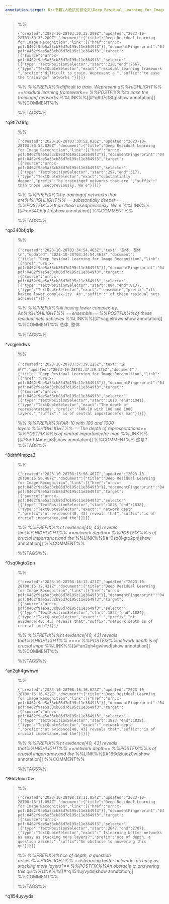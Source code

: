```yaml
---
annotation-target: D:\书籍\人脸抗仿冒论文\Deep_Residual_Learning_for_Image_Recognition.pdf
---
```



>%%
>```annotation-json
>{"created":"2023-10-28T03:30:35.209Z","updated":"2023-10-28T03:30:35.209Z","document":{"title":"Deep Residual Learning for Image Recognition","link":[{"href":"urn:x-pdf:0462f9ae5a33cb86d7d195c11e3649f3"}],"documentFingerprint":"0462f9ae5a33cb86d7d195c11e3649f3"},"uri":"urn:x-pdf:0462f9ae5a33cb86d7d195c11e3649f3","target":[{"source":"urn:x-pdf:0462f9ae5a33cb86d7d195c11e3649f3","selector":[{"type":"TextPositionSelector","start":228,"end":256},{"type":"TextQuoteSelector","exact":"residual learning framework ","prefix":"difficult to train. Wepresent a ","suffix":"to ease the trainingof networks "}]}]}
>```
>%%
>*%%PREFIX%%difficult to train. Wepresent a%%HIGHLIGHT%% ==residual learning framework== %%POSTFIX%%to ease the trainingof networks*
>%%LINK%%[[#^q9tl7sf8fg|show annotation]]
>%%COMMENT%%
>
>%%TAGS%%
>
^q9tl7sf8fg


>%%
>```annotation-json
>{"created":"2023-10-28T03:30:52.026Z","updated":"2023-10-28T03:30:52.026Z","document":{"title":"Deep Residual Learning for Image Recognition","link":[{"href":"urn:x-pdf:0462f9ae5a33cb86d7d195c11e3649f3"}],"documentFingerprint":"0462f9ae5a33cb86d7d195c11e3649f3"},"uri":"urn:x-pdf:0462f9ae5a33cb86d7d195c11e3649f3","target":[{"source":"urn:x-pdf:0462f9ae5a33cb86d7d195c11e3649f3","selector":[{"type":"TextPositionSelector","start":297,"end":317},{"type":"TextQuoteSelector","exact":"substantially deeper","prefix":"he trainingof networks that are ","suffix":" than those usedpreviously. We e"}]}]}
>```
>%%
>*%%PREFIX%%he trainingof networks that are%%HIGHLIGHT%% ==substantially deeper== %%POSTFIX%%than those usedpreviously. We e*
>%%LINK%%[[#^qp340bfjq1p|show annotation]]
>%%COMMENT%%
>
>%%TAGS%%
>
^qp340bfjq1p


>%%
>```annotation-json
>{"created":"2023-10-28T03:34:54.463Z","text":"总体, 整体\n","updated":"2023-10-28T03:34:54.463Z","document":{"title":"Deep Residual Learning for Image Recognition","link":[{"href":"urn:x-pdf:0462f9ae5a33cb86d7d195c11e3649f3"}],"documentFingerprint":"0462f9ae5a33cb86d7d195c11e3649f3"},"uri":"urn:x-pdf:0462f9ae5a33cb86d7d195c11e3649f3","target":[{"source":"urn:x-pdf:0462f9ae5a33cb86d7d195c11e3649f3","selector":[{"type":"TextPositionSelector","start":804,"end":813},{"type":"TextQuoteSelector","exact":" ensemble","prefix":"ill having lower complex-ity. An","suffix":" of these residual nets achieves"}]}]}
>```
>%%
>*%%PREFIX%%ill having lower complex-ity. An%%HIGHLIGHT%% ==ensemble== %%POSTFIX%%of these residual nets achieves*
>%%LINK%%[[#^vcgjelrdws|show annotation]]
>%%COMMENT%%
>总体, 整体
>
>%%TAGS%%
>
^vcgjelrdws



>%%
>```annotation-json
>{"created":"2023-10-28T03:37:39.125Z","text":"这是?","updated":"2023-10-28T03:37:39.125Z","document":{"title":"Deep Residual Learning for Image Recognition","link":[{"href":"urn:x-pdf:0462f9ae5a33cb86d7d195c11e3649f3"}],"documentFingerprint":"0462f9ae5a33cb86d7d195c11e3649f3"},"uri":"urn:x-pdf:0462f9ae5a33cb86d7d195c11e3649f3","target":[{"source":"urn:x-pdf:0462f9ae5a33cb86d7d195c11e3649f3","selector":[{"type":"TextPositionSelector","start":1013,"end":1041},{"type":"TextQuoteSelector","exact":"The depth of representations","prefix":"FAR-10 with 100 and 1000 layers.","suffix":" is of central importancefor man"}]}]}
>```
>%%
>*%%PREFIX%%FAR-10 with 100 and 1000 layers.%%HIGHLIGHT%% ==The depth of representations== %%POSTFIX%%is of central importancefor man*
>%%LINK%%[[#^8drhf4mpza3|show annotation]]
>%%COMMENT%%
>这是?
>%%TAGS%%
>
^8drhf4mpza3



>%%
>```annotation-json
>{"created":"2023-10-28T08:15:56.467Z","updated":"2023-10-28T08:15:56.467Z","document":{"title":"Deep Residual Learning for Image Recognition","link":[{"href":"urn:x-pdf:0462f9ae5a33cb86d7d195c11e3649f3"}],"documentFingerprint":"0462f9ae5a33cb86d7d195c11e3649f3"},"uri":"urn:x-pdf:0462f9ae5a33cb86d7d195c11e3649f3","target":[{"source":"urn:x-pdf:0462f9ae5a33cb86d7d195c11e3649f3","selector":[{"type":"TextPositionSelector","start":1823,"end":1838},{"type":"TextQuoteSelector","exact":" network depth ","prefix":"nt evidence[40, 43] reveals that","suffix":"is of crucial importance,and the"}]}]}
>```
>%%
>*%%PREFIX%%nt evidence[40, 43] reveals that%%HIGHLIGHT%% ==network depth== %%POSTFIX%%is of crucial importance,and the*
>%%LINK%%[[#^0sq0kgto2pn|show annotation]]
>%%COMMENT%%
>
>%%TAGS%%
>
^0sq0kgto2pn


>%%
>```annotation-json
>{"created":"2023-10-28T08:16:12.421Z","updated":"2023-10-28T08:16:12.421Z","document":{"title":"Deep Residual Learning for Image Recognition","link":[{"href":"urn:x-pdf:0462f9ae5a33cb86d7d195c11e3649f3"}],"documentFingerprint":"0462f9ae5a33cb86d7d195c11e3649f3"},"uri":"urn:x-pdf:0462f9ae5a33cb86d7d195c11e3649f3","target":[{"source":"urn:x-pdf:0462f9ae5a33cb86d7d195c11e3649f3","selector":[{"type":"TextPositionSelector","start":1823,"end":1824},{"type":"TextQuoteSelector","exact":" ","prefix":"nt evidence[40, 43] reveals that","suffix":"network depth is of crucial impo"}]}]}
>```
>%%
>*%%PREFIX%%nt evidence[40, 43] reveals that%%HIGHLIGHT%% ==== %%POSTFIX%%network depth is of crucial impo*
>%%LINK%%[[#^an2qh4gwhwd|show annotation]]
>%%COMMENT%%
>
>%%TAGS%%
>
^an2qh4gwhwd


>%%
>```annotation-json
>{"created":"2023-10-28T08:16:16.622Z","updated":"2023-10-28T08:16:16.622Z","document":{"title":"Deep Residual Learning for Image Recognition","link":[{"href":"urn:x-pdf:0462f9ae5a33cb86d7d195c11e3649f3"}],"documentFingerprint":"0462f9ae5a33cb86d7d195c11e3649f3"},"uri":"urn:x-pdf:0462f9ae5a33cb86d7d195c11e3649f3","target":[{"source":"urn:x-pdf:0462f9ae5a33cb86d7d195c11e3649f3","selector":[{"type":"TextPositionSelector","start":1823,"end":1838},{"type":"TextQuoteSelector","exact":" network depth ","prefix":"nt evidence[40, 43] reveals that","suffix":"is of crucial importance,and the"}]}]}
>```
>%%
>*%%PREFIX%%nt evidence[40, 43] reveals that%%HIGHLIGHT%% ==network depth== %%POSTFIX%%is of crucial importance,and the*
>%%LINK%%[[#^86dzluioz0w|show annotation]]
>%%COMMENT%%
>
>%%TAGS%%
>
^86dzluioz0w



>%%
>```annotation-json
>{"created":"2023-10-28T08:18:11.054Z","updated":"2023-10-28T08:18:11.054Z","document":{"title":"Deep Residual Learning for Image Recognition","link":[{"href":"urn:x-pdf:0462f9ae5a33cb86d7d195c11e3649f3"}],"documentFingerprint":"0462f9ae5a33cb86d7d195c11e3649f3"},"uri":"urn:x-pdf:0462f9ae5a33cb86d7d195c11e3649f3","target":[{"source":"urn:x-pdf:0462f9ae5a33cb86d7d195c11e3649f3","selector":[{"type":"TextPositionSelector","start":2647,"end":2707},{"type":"TextQuoteSelector","exact":" Islearning better networks as easy as stacking more layers?","prefix":"nce of depth, a question arises:","suffix":"An obstacle to answering this qu"}]}]}
>```
>%%
>*%%PREFIX%%nce of depth, a question arises:%%HIGHLIGHT%% ==Islearning better networks as easy as stacking more layers?== %%POSTFIX%%An obstacle to answering this qu*
>%%LINK%%[[#^q1l54uyvyds|show annotation]]
>%%COMMENT%%
>
>%%TAGS%%
>
^q1l54uyvyds
